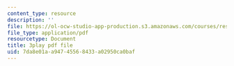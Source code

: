 ```yaml
---
content_type: resource
description: ''
file: https://ol-ocw-studio-app-production.s3.amazonaws.com/courses/res-3-004-visualizing-materials-science-fall-2017/7da8e01aa94745568433a02950ca0baf_6mndLA1SceA.pdf
file_type: application/pdf
resourcetype: Document
title: 3play pdf file
uid: 7da8e01a-a947-4556-8433-a02950ca0baf
---
```

